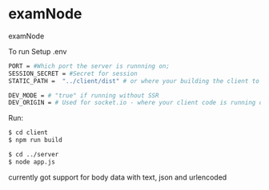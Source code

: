 # examNode
examNode

To run
Setup .env
``` bash
PORT = #Which port the server is runnning on;
SESSION_SECRET = #Secret for session
STATIC_PATH =  "../client/dist" # or where your building the client to

DEV_MODE = # "true" if running without SSR
DEV_ORIGIN = # Used for socket.io - where your client code is running on

```

Run:

``` bash
$ cd client
$ npm run build

$ cd ../server
$ node app.js
```

currently got support for body data with text, json and urlencoded
